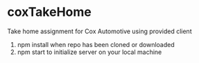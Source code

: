 # coxTakeHome

Take home assignment for Cox Automotive using provided client

1. npm install when repo has been cloned or downloaded
2. npm start to initialize server on your local machine
